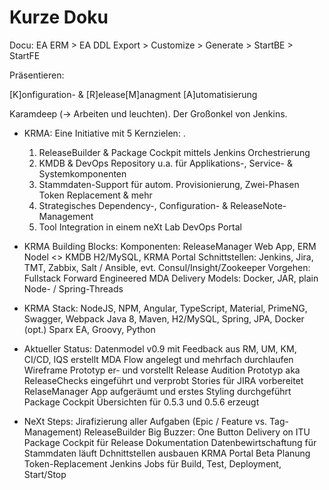 # Kurze Doku

Docu: EA ERM > EA DDL Export > Customize > Generate > StartBE > StartFE

Präsentieren:

[K]onfiguration- & [R]elease[M]anagment [A]utomatisierung

Karamdeep (-> Arbeiten und leuchten). Der Großonkel von Jenkins.

- KRMA: Eine Initiative mit 5 Kernzielen: .
  1. ReleaseBuilder & Package Cockpit mittels Jenkins Orchestrierung
  2. KMDB & DevOps Repository u.a. für Applikations-, Service- & Systemkomponenten
  3. Stammdaten-Support für autom. Provisionierung, Zwei-Phasen Token Replacement & mehr
  4. Strategisches Dependency-, Configuration- & ReleaseNote-Management
  5. Tool Integration in einem neXt Lab DevOps Portal

- KRMA Building Blocks:
    Komponenten: ReleaseManager Web App, ERM Nodel <> KMDB H2/MySQL, KRMA Portal
    Schnittstellen: Jenkins, Jira, TMT, Zabbix, Salt / Ansible, evt. Consul/Insight/Zookeeper
    Vorgehen: Fullstack Forward Engineered MDA
    Delivery Models: Docker, JAR, plain Node- / Spring-Threads

- KRMA Stack:
    NodeJS, NPM, Angular, TypeScript, Material, PrimeNG, Swagger, Webpack
    Java 8, Maven, H2/MySQL, Spring, JPA, Docker (opt.)
    Sparx EA, Groovy, Python

- Aktueller Status:
    Datenmodel v0.9 mit Feedback aus RM, UM, KM, CI/CD, IQS erstellt
    MDA Flow angelegt und mehrfach durchlaufen
    Wireframe Prototyp er- und vorstellt
    Release Audition Prototyp aka ReleaseChecks eingeführt und verprobt
    Stories für JIRA vorbereitet 
    RelaseManager App aufgeräumt und erstes Styling durchgeführt
    Package Cockpit Übersichten für 0.5.3 und 0.5.6 erzeugt

- NeXt Steps:
    Jirafizierung aller Aufgaben (Epic / Feature vs. Tag-Management)
    ReleaseBuilder Big Buzzer: One Button Delivery on ITU
    Package Cockpit für Release Dokumentation
    Datenbewirtschaftung für Stammdaten läuft
    Dchnittstellen ausbauen
    KRMA Portal Beta
    Planung Token-Replacement
    Jenkins Jobs für Build, Test, Deployment, Start/Stop 
